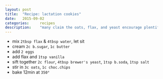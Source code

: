 ```yaml
---
layout: post
title:	"Recipe: lactation cookies"
date: 	2015-09-02
categories: 	recipes
description:	"many claim the oats, flax, and yeast encourage plentiful supply"
---
```

* mix `2tbsp flax` & `4tbsp water`, let sit
* cream `2c b.sugar`, `1c butter`
* add `2 eggs`
* add flax and `1tsp vanilla`
* sift together `2c flour`, `4tbsp brewer's yeast`, `1tsp b.soda`, `1tsp salt`
* stir in `3c oats`, `1c choc.chips`
* bake 12min at `350°`
